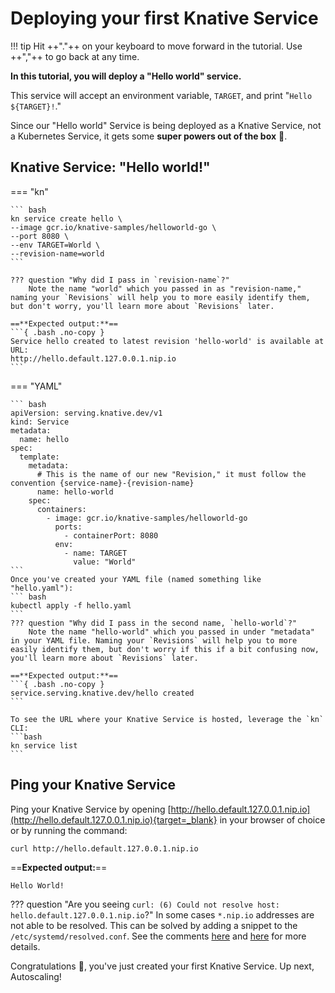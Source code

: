 # Deploying your first Knative Service
!!! tip
    Hit ++"."++ on your keyboard to move forward in the tutorial. Use ++","++ to go back at any time.

**In this tutorial, you will deploy a "Hello world" service.**

This service will accept an environment variable, `TARGET`, and print "`Hello ${TARGET}!`."

Since our "Hello world" Service is being deployed as a Knative Service, not a Kubernetes Service, it gets some **super powers out of the box** :rocket:.

## Knative Service: "Hello world!"
=== "kn"

    ``` bash
    kn service create hello \
    --image gcr.io/knative-samples/helloworld-go \
    --port 8080 \
    --env TARGET=World \
    --revision-name=world
    ```

    ??? question "Why did I pass in `revision-name`?"
        Note the name "world" which you passed in as "revision-name," naming your `Revisions` will help you to more easily identify them, but don't worry, you'll learn more about `Revisions` later.

    ==**Expected output:**==
    ```{ .bash .no-copy }
    Service hello created to latest revision 'hello-world' is available at URL:
    http://hello.default.127.0.0.1.nip.io
    ```

=== "YAML"

    ``` bash
    apiVersion: serving.knative.dev/v1
    kind: Service
    metadata:
      name: hello
    spec:
      template:
        metadata:
          # This is the name of our new "Revision," it must follow the convention {service-name}-{revision-name}
          name: hello-world
        spec:
          containers:
            - image: gcr.io/knative-samples/helloworld-go
              ports:
                - containerPort: 8080
              env:
                - name: TARGET
                  value: "World"
    ```
    Once you've created your YAML file (named something like "hello.yaml"):
    ``` bash
    kubectl apply -f hello.yaml
    ```
    ??? question "Why did I pass in the second name, `hello-world`?"
        Note the name "hello-world" which you passed in under "metadata" in your YAML file. Naming your `Revisions` will help you to more easily identify them, but don't worry if this if a bit confusing now, you'll learn more about `Revisions` later.

    ==**Expected output:**==
    ```{ .bash .no-copy }
    service.serving.knative.dev/hello created
    ```

    To see the URL where your Knative Service is hosted, leverage the `kn` CLI:
    ```bash
    kn service list
    ```
## Ping your Knative Service
Ping your Knative Service by opening [http://hello.default.127.0.0.1.nip.io](http://hello.default.127.0.0.1.nip.io){target=_blank} in your browser of choice or by running the command:

```
curl http://hello.default.127.0.0.1.nip.io
```


==**Expected output:**==
```{ .bash .no-copy }
Hello World!
```

??? question "Are you seeing `curl: (6) Could not resolve host: hello.default.127.0.0.1.nip.io`?"
    In some cases `*.nip.io` addresses are not able to be resolved. This can be solved by adding a snippet to the `/etc/systemd/resolved.conf`. See the comments [here](https://github.com/IBM-Blockchain/blockchain-vscode-extension/issues/2878#issuecomment-890147917) and [here](https://github.com/IBM-Blockchain/blockchain-vscode-extension/issues/2878#issuecomment-890246282) for more details.

Congratulations :tada:, you've just created your first Knative Service. Up next, Autoscaling!
